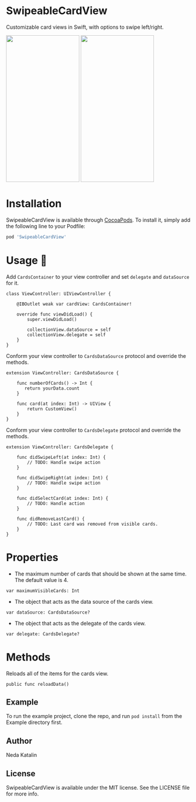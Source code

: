 # SwipeableCardView 

Customizable card views in Swift, with options to swipe left/right.

<img src="https://user-images.githubusercontent.com/33289471/81226329-5b4fc200-8ff3-11ea-9e2d-4dc453259b74.gif" width="200" height="400" /> 

<img src="https://user-images.githubusercontent.com/33289471/81257738-b8239a80-903c-11ea-90b6-27a1f72a1d9e.gif" width="200" height="400" /> 


# Installation

SwipeableCardView is available through [CocoaPods](https://cocoapods.org). To install
it, simply add the following line to your Podfile:

```ruby
pod 'SwipeableCardView'
```

# Usage 🔨

Add `CardsContainer` to your view controller and set `delegate` and `dataSource` for it.

```
class ViewController: UIViewController {

    @IBOutlet weak var cardView: CardsContainer!

    override func viewDidLoad() {
        super.viewDidLoad()
        
        collectionView.dataSource = self
        collectionView.delegate = self
    }
}
```

Conform your view controller to `CardsDataSource` protocol and override the methods.

```
extension ViewController: CardsDataSource {

    func numberOfCards() -> Int { 
       return yourData.count
    }
    
    func card(at index: Int) -> UIView {
        return CustomView()
    }
}
```

Conform your view controller to `CardsDelegate` protocol and override the methods.

```
extension ViewController: CardsDelegate {

    func didSwipeLeft(at index: Int) {
        // TODO: Handle swipe action
    }
    
    func didSwipeRight(at index: Int) {
        // TODO: Handle swipe action
    }
    
    func didSelectCard(at index: Int) {
        // TODO: Handle action
    }
    
    func didRemoveLastCard() {
        // TODO: Last card was removed from visible cards.
    }
}
```

# Properties

* The maximum number of cards that should be shown at the same time. The default value is 4.

```
var maximumVisibleCards: Int
```

* The object that acts as the data source of the cards view.

```
var dataSource: CardsDataSource?
```

* The object that acts as the delegate of the cards view.

```
var delegate: CardsDelegate?
```

# Methods

Reloads all of the items for the cards view.

```
public func reloadData()
```

## Example

To run the example project, clone the repo, and run `pod install` from the Example directory first.

## Author

Neda Katalin

## License

SwipeableCardView is available under the MIT license. See the LICENSE file for more info.
